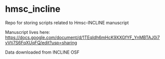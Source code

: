 # hmsc_incline
Repo for storing scripts related to Hmsc-INCLINE manuscript

Manuscript lives here: https://docs.google.com/document/d/1TEqIdh6mHcK9XXGfYF_YnMBTAJ0i7vVtj7S6FqXUqFQ/edit?usp=sharing

Data downloaded from INCLINE OSF
